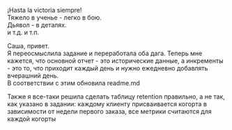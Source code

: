 ¡Hasta la victoria siempre!  
Тяжело в ученье - легко в бою.  
Дьявол - в деталях.  
и т.д. и т.п.

Саша, привет.  
Я переосмыслила задание и переработала оба дага. Теперь мне кажется, что основной отчет - это исторические данные, а инкременты - это то, что приходит каждый день и нужно ежедневно добавлять вчерашний день.  
В соответствии с этим обновила readme.md

Также я все-таки решила сделать таблицу retention правильно, а не так, как указано в задании: каждому клиенту присваивается когорта в зависимости от недели первого заказа, все метрики считаются для каждой когорты